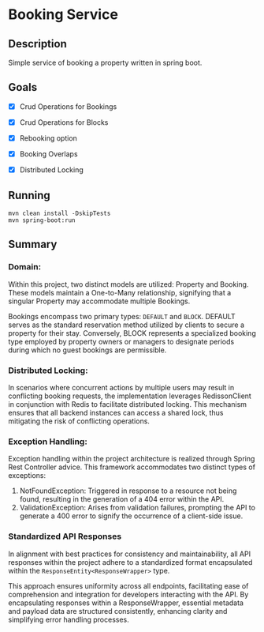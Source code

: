 # Booking Service

## Description

Simple service of booking a property written in spring boot.

## Goals

- [x] Crud Operations for Bookings
- [x] Crud Operations for Blocks
- [x] Rebooking option
- [x] Booking Overlaps
- [x] Distributed Locking


## Running

```shell
mvn clean install -DskipTests
mvn spring-boot:run
```

## Summary

### Domain:

Within this project, two distinct models are utilized: Property and Booking. These models maintain a One-to-Many relationship, signifying that a singular Property may accommodate multiple Bookings.

Bookings encompass two primary types: `DEFAULT` and `BLOCK`. DEFAULT serves as the standard reservation method utilized by clients to secure a property for their stay. Conversely, BLOCK represents a specialized booking type employed by property owners or managers to designate periods during which no guest bookings are permissible.

### Distributed Locking:
In scenarios where concurrent actions by multiple users may result in conflicting booking requests, the implementation leverages RedissonClient in conjunction with Redis to facilitate distributed locking. This mechanism ensures that all backend instances can access a shared lock, thus mitigating the risk of conflicting operations.

### Exception Handling:
Exception handling within the project architecture is realized through Spring Rest Controller advice. This framework accommodates two distinct types of exceptions:

1. NotFoundException: Triggered in response to a resource not being found, resulting in the generation of a 404 error within the API.
2. ValidationException: Arises from validation failures, prompting the API to generate a 400 error to signify the occurrence of a client-side issue.

### Standardized API Responses
In alignment with best practices for consistency and maintainability, all API responses within the project adhere to a standardized format encapsulated within the `ResponseEntity<ResponseWrapper>` type.

This approach ensures uniformity across all endpoints, facilitating ease of comprehension and integration for developers interacting with the API. By encapsulating responses within a ResponseWrapper, essential metadata and payload data are structured consistently, enhancing clarity and simplifying error handling processes.